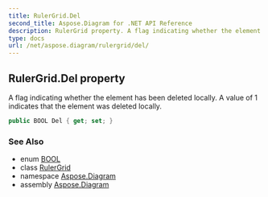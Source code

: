 ```yaml
---
title: RulerGrid.Del
second_title: Aspose.Diagram for .NET API Reference
description: RulerGrid property. A flag indicating whether the element has been deleted locally. A value of 1 indicates that the element was deleted locally
type: docs
url: /net/aspose.diagram/rulergrid/del/
---
```

## RulerGrid.Del property

A flag indicating whether the element has been deleted locally. A value of 1 indicates that the element was deleted locally.

```csharp
public BOOL Del { get; set; }
```

### See Also

* enum [BOOL](../../bool/)
* class [RulerGrid](../)
* namespace [Aspose.Diagram](../../rulergrid/)
* assembly [Aspose.Diagram](../../../)


